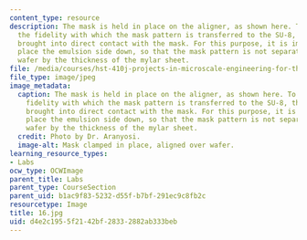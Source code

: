 ```yaml
---
content_type: resource
description: The mask is held in place on the aligner, as shown here. To maximize
  the fidelity with which the mask pattern is transferred to the SU-8, the wafer is
  brought into direct contact with the mask. For this purpose, it is important to
  place the emulsion side down, so that the mask pattern is not separated from the
  wafer by the thickness of the mylar sheet.
file: /media/courses/hst-410j-projects-in-microscale-engineering-for-the-life-sciences-spring-2007/d4e2c1955f2142bf28332882ab333beb_16.jpg
file_type: image/jpeg
image_metadata:
  caption: The mask is held in place on the aligner, as shown here. To maximize the
    fidelity with which the mask pattern is transferred to the SU-8, the wafer is
    brought into direct contact with the mask. For this purpose, it is important to
    place the emulsion side down, so that the mask pattern is not separated from the
    wafer by the thickness of the mylar sheet.
  credit: Photo by Dr. Aranyosi.
  image-alt: Mask clamped in place, aligned over wafer.
learning_resource_types:
- Labs
ocw_type: OCWImage
parent_title: Labs
parent_type: CourseSection
parent_uid: b1ac9f83-5232-d55f-b7bf-291ec9c8fb2c
resourcetype: Image
title: 16.jpg
uid: d4e2c195-5f21-42bf-2833-2882ab333beb
---
```

